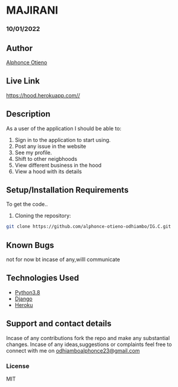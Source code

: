 # MAJIRANI
### 10/01/2022
## Author
[Alphonce Otieno](https://github.com/alphonce-otieno-odhiambo)

## Live Link
https://hood.herokuapp.com//

## Description
As a user of the application I should be able to:
1. Sign in to the application to start using.
2. Post any issue in the website
3. See my profile.
4. Shift to other neigbhoods
5. View different business in the hood
6. View a hood with its details

## Setup/Installation Requirements
To get the code..
1. Cloning the repository:
  ```bash
  git clone https://github.com/alphonce-otieno-odhiambo/IG.C.git
  ```

## Known Bugs
not for now bt incase of any,willl communicate
## Technologies Used
* [Python3.8](https://www.python.org/)
* [Django](http://django.pocoo.org/)
* [Heroku](https://heroku.com)
## Support and contact details
Incase of any contributions fork the repo and make any substantial changes.
Incase of any ideas,suggestions or complaints feel free to connect with me on odhiamboalphonce23@gmail.com

### License
MIT